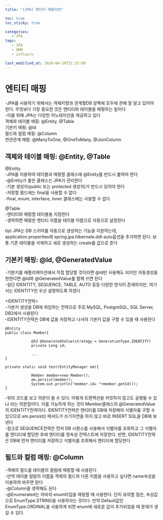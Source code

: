 ```yaml
---
title: "[JPA] 엔티티 매핑이란"

toc: true
toc_sticky: true

categories:
   - JPA
tags:
   - JPA
   - ORM
   - inflearn

last_modified_at: 2020-04-20T21:32:00
---
```


# 엔티티 매핑

-JPA를 사용하기 위해서는 객체지향과 관계형DB 양쪽에 모두에 관해 잘 알고 있어야 한다. 무엇보다 가장 중요한 것은 엔티티와 테이블을 매핑하는 일이다  
-이를 위해 JPA는 다양한 어노테이션을 제공하고 있다  
객체와 테이블 매핑: @Entity, @Table  
기본키 매핑: @Id  
필드와 컬럼 매핑: @Column  
연관관계 매핑: @ManyToOne, @OneToMany, @JoinColumn  

## 객체와 테이블 매핑: @Entity, @Table

@Entity  
-JPA를 이용하여 테이블과 매핑할 클래스에 @Entity를 반드시 붙여야 한다  
-@Entity가 붙은 클래스는 JPA가 관리한다  
-기본 생성자(public 또는 protected 생성자)가 반드시 있어야 한다  
-저장할 필드에는 final을 사용할 수 없다  
-final, enum, interface, inner 클래스에는 사용할 수 없다  

@Table  
-엔티티와 매핑할 테이블을 지정한다  
-생략하면 매핑한 엔티티 이름을 테이블 이름으로 자동으로 설정한다  

tip) JPA는 DB 스키마를 자동으로 생성하는 기능을 지원하는데, application.properties에 spring.jpa.hibernate.ddl-auto옵션을 추가하면 된다. 보통 기존 테이블을 삭제하고 새로 생성하는 create를 값으로 준다  

## 기본키 매핑: @Id, @GeneratedValue

-기본키를 애플리케이션에서 직접 할당할 것이라면 @Id만 사용해도 되지만 자동생성을 원한다면 @Id와 @GeneratedValue를 함께 쓰면 된다  
-일단 IDENTITY, SEQUENCE, TABLE, AUTO 등등 다양한 방식이 존재하지만, 여기서는 IDENTITY만 우선 설명하도록 하겠다  

<IDENTITY전략>  
-기본키 생성을 DB에 위임하는 전략으로 주로 MySQL, PostgreSQL, SQL Server, DB2에서 사용된다  
-IDENTITY전략은 DB에 값을 저장하고 나서야 기본키 값을 구할 수 있을 때 사용한다  

    @Entity
    public class Member{
    
    			@Id @GeneratedValue(strategy = GenerationType.IDENTITY)
    			private Long id;
    
    			...
    }

    private static void test(EntityManager em){
    
    			Member member=new Member();
    			em.persist(member);
    			System.out.println("member.id= "+member.getId());
    }

-위의 코드를 보고 의문이 들 수 있다. 어떻게 트랜잭션을 커밋하지 않고도 실행될 수 있냐 라는 의문점이다. 이를 가능하게 하는 것이 Member클래스의 @GeneratedValue의 IDENTITY전략이다. IDENTITY전략은 엔티티를 DB에 저장해야 식별자를 구할 수 있으므로 em.persist() 메서드가 쓰기지연을 하지 않고 바로 INSERT SQL을 DB에 보낸다  
-참고로 SEQUENCE전략은 먼저 DB 시퀀스를 사용해서 식별자를 조회하고 그 식별자를 엔티티에 할당한 후에 엔티티를 영속성 컨텍스트에 저장한다. 반면, IDENTITY전략은 DB에 먼저 엔티티를 저장하고 식별자를 조회해서 엔티티에 할당한다  

## 필드와 컬럼 매핑: @Column

-객체의 필드를 테이블의 컬럼에 매핑할 때 사용된다  
-만약 테이블 컬럼의 이름을 객체의 필드와 다른 이름을 사용하고 싶다면 name속성을 이용하여 바꾸면 된다  
-@Column을 생략해도 된다  
-@Enumerated는 자바의 enum타입을 매핑할 때 사용한다. 단지 유의할 점은, 속성값으로 EnumType.STRING을 사용하자는 것이다. 만약 Default값인 EnumType.ORDINAL을 사용하게 되면 enum에 새로운 값이 추가되었을 때 문제가 생길 수 있다
